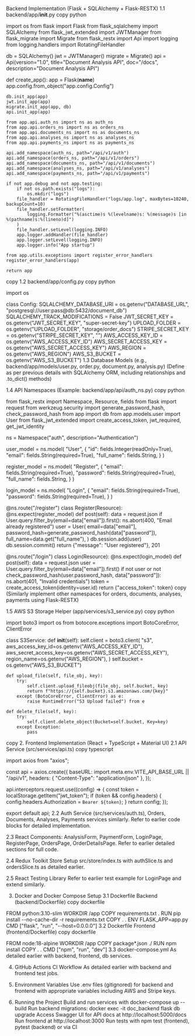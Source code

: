 Backend Implementation (Flask + SQLAlchemy + Flask-RESTX)
1.1 backend/app/__init__.py
 copy
python

import os
from flask import Flask
from flask_sqlalchemy import SQLAlchemy
from flask_jwt_extended import JWTManager
from flask_migrate import Migrate
from flask_restx import Api
import logging
from logging.handlers import RotatingFileHandler

db = SQLAlchemy()
jwt = JWTManager()
migrate = Migrate()
api = Api(version="1.0", title="Document Analysis API", doc="/docs", description="Document Analysis API")

def create_app():
    app = Flask(__name__)
    app.config.from_object("app.config.Config")

    db.init_app(app)
    jwt.init_app(app)
    migrate.init_app(app, db)
    api.init_app(app)

    from app.api.auth_ns import ns as auth_ns
    from app.api.orders_ns import ns as orders_ns
    from app.api.documents_ns import ns as documents_ns
    from app.api.analyses_ns import ns as analyses_ns
    from app.api.payments_ns import ns as payments_ns

    api.add_namespace(auth_ns, path="/api/v1/auth")
    api.add_namespace(orders_ns, path="/api/v1/orders")
    api.add_namespace(documents_ns, path="/api/v1/documents")
    api.add_namespace(analyses_ns, path="/api/v1/analyses")
    api.add_namespace(payments_ns, path="/api/v1/payments")

    if not app.debug and not app.testing:
        if not os.path.exists("logs"):
            os.mkdir("logs")
        file_handler = RotatingFileHandler("logs/app.log", maxBytes=10240, backupCount=10)
        file_handler.setFormatter(
            logging.Formatter("%(asctime)s %(levelname)s: %(message)s [in %(pathname)s:%(lineno)d]")
        )
        file_handler.setLevel(logging.INFO)
        app.logger.addHandler(file_handler)
        app.logger.setLevel(logging.INFO)
        app.logger.info("App startup")

    from app.utils.exceptions import register_error_handlers
    register_error_handlers(app)

    return app
 copy
1.2 backend/app/config.py
 copy
python

import os

class Config:
    SQLALCHEMY_DATABASE_URI = os.getenv("DATABASE_URL", "postgresql://user:pass@db:5432/document_db")
    SQLALCHEMY_TRACK_MODIFICATIONS = False
    JWT_SECRET_KEY = os.getenv("JWT_SECRET_KEY", "super-secret-key")
    UPLOAD_FOLDER = os.getenv("UPLOAD_FOLDER", "storage/order_docs")
    STRIPE_SECRET_KEY = os.getenv("STRIPE_SECRET_KEY", "")
    AWS_ACCESS_KEY_ID = os.getenv("AWS_ACCESS_KEY_ID")
    AWS_SECRET_ACCESS_KEY = os.getenv("AWS_SECRET_ACCESS_KEY")
    AWS_REGION = os.getenv("AWS_REGION")
    AWS_S3_BUCKET = os.getenv("AWS_S3_BUCKET")
1.3 Database Models (e.g., backend/app/models/user.py, order.py, document.py, analysis.py)
(Define as per previous details with SQLAlchemy ORM, including relationships and .to_dict() methods)

1.4 API Namespaces (Example: backend/app/api/auth_ns.py)
 copy
python

from flask_restx import Namespace, Resource, fields
from flask import request
from werkzeug.security import generate_password_hash, check_password_hash
from app import db
from app.models.user import User
from flask_jwt_extended import create_access_token, jwt_required, get_jwt_identity

ns = Namespace("auth", description="Authentication")

user_model = ns.model(
    "User", {
        "id": fields.Integer(readOnly=True),
        "email": fields.String(required=True),
        "full_name": fields.String,
    }
)

register_model = ns.model(
    "Register", {
        "email": fields.String(required=True),
        "password": fields.String(required=True),
        "full_name": fields.String,
    }
)

login_model = ns.model(
    "Login", {
        "email": fields.String(required=True),
        "password": fields.String(required=True),
    }
)

@ns.route("/register")
class Register(Resource):
    @ns.expect(register_model)
    def post(self):
        data = request.json
        if User.query.filter_by(email=data["email"]).first():
            ns.abort(400, "Email already registered")
        user = User(
            email=data["email"],
            password_hash=generate_password_hash(data["password"]),
            full_name=data.get("full_name"),
        )
        db.session.add(user)
        db.session.commit()
        return {"message": "User registered"}, 201

@ns.route("/login")
class Login(Resource):
    @ns.expect(login_model)
    def post(self):
        data = request.json
        user = User.query.filter_by(email=data["email"]).first()
        if not user or not check_password_hash(user.password_hash, data["password"]):
            ns.abort(401, "Invalid credentials")
        token = create_access_token(identity=user.id)
        return {"access_token": token}
 copy
(Similarly implement other namespaces for orders, documents, analyses, payments using Flask-RESTX)

1.5 AWS S3 Storage Helper (app/services/s3_service.py)
 copy
python

import boto3
import os
from botocore.exceptions import BotoCoreError, ClientError

class S3Service:
    def __init__(self):
        self.client = boto3.client(
            "s3",
            aws_access_key_id=os.getenv("AWS_ACCESS_KEY_ID"),
            aws_secret_access_key=os.getenv("AWS_SECRET_ACCESS_KEY"),
            region_name=os.getenv("AWS_REGION"),
        )
        self.bucket = os.getenv("AWS_S3_BUCKET")

    def upload_file(self, file_obj, key):
        try:
            self.client.upload_fileobj(file_obj, self.bucket, key)
            return f"https://{self.bucket}.s3.amazonaws.com/{key}"
        except (BotoCoreError, ClientError) as e:
            raise RuntimeError("S3 Upload failed") from e

    def delete_file(self, key):
        try:
            self.client.delete_object(Bucket=self.bucket, Key=key)
        except Exception:
            pass
 copy
2. Frontend Implementation (React + TypeScript + Material UI)
2.1 API Service (src/services/api.ts)
 copy
typescript

import axios from "axios";

const api = axios.create({
  baseURL: import.meta.env.VITE_API_BASE_URL || "/api/v1",
  headers: { "Content-Type": "application/json" },
});

api.interceptors.request.use((config) => {
  const token = localStorage.getItem("jwt_token");
  if (token && config.headers) {
    config.headers.Authorization = `Bearer ${token}`;
  }
  return config;
});

export default api;
2.2 Auth Service (src/services/auth.ts), Orders, Documents, Analyses, Payments services similarly.
Refer to earlier code blocks for detailed implementation.

2.3 React Components: AnalysisForm, PaymentForm, LoginPage, RegisterPage, OrdersPage, OrderDetailsPage.
Refer to earlier detailed sections for full code.

2.4 Redux Toolkit Store Setup
src/store/index.ts with authSlice.ts and ordersSlice.ts as detailed earlier.

2.5 React Testing Library
Refer to earlier test example for LoginPage and extend similarly.

3. Docker and Docker Compose Setup
3.1 Dockerfile Backend (backend/Dockerfile)
 copy
dockerfile

FROM python:3.10-slim
WORKDIR /app
COPY requirements.txt .
RUN pip install --no-cache-dir -r requirements.txt
COPY . .
ENV FLASK_APP=app.py
CMD ["flask", "run", "--host=0.0.0.0"]
3.2 Dockerfile Frontend (frontend/Dockerfile)
 copy
dockerfile

FROM node:18-alpine
WORKDIR /app
COPY package*.json ./
RUN npm install
COPY . .
CMD ["npm", "run", "dev"]
3.3 docker-compose.yml
As detailed earlier with backend, frontend, db services.

4. GitHub Actions CI Workflow
As detailed earlier with backend and frontend test jobs.

5. Environment Variables
Use .env files (gitignored) for backend and frontend with appropriate variables including AWS and Stripe keys.

6. Running the Project
Build and run services with docker-compose up --build
Run backend migrations: docker exec -it doc_backend flask db upgrade
Access Swagger UI for API docs at http://localhost:5000/docs
Run frontend at http://localhost:3000
Run tests with npm test (frontend), pytest (backend) or via CI